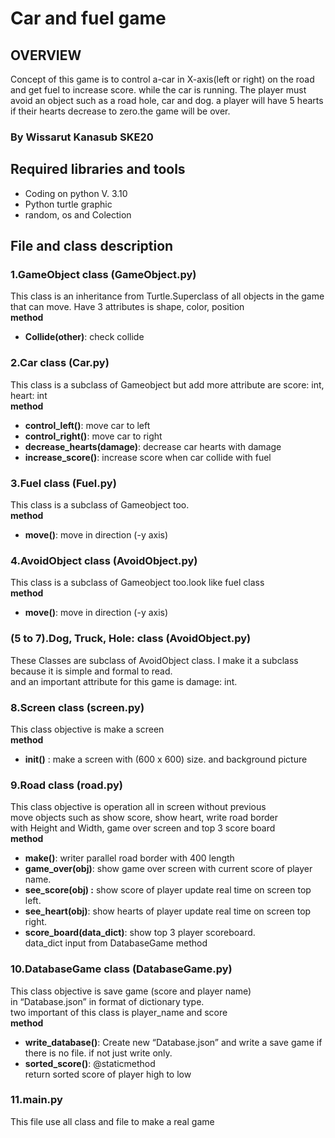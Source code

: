 # Car and fuel game
## OVERVIEW
Concept of this game is to control a-car in X-axis(left or right) on the road and get fuel to increase score. while the car is running. The player must avoid an object such as a road hole, car and dog. a player will have 5 hearts if their hearts decrease to zero.the game will be over.
### By Wissarut Kanasub SKE20

## Required libraries and tools
- Coding on python V. 3.10
- Python turtle graphic
- random, os and Colection

## File and class description

### 1.GameObject class (GameObject.py)
This class is an inheritance from Turtle.Superclass of all objects in the game that can move. Have 3 attributes is shape, color, position  
**method**  
- **Collide(other)**: check collide

### 2.Car class (Car.py)
This class is a subclass of Gameobject but add more attribute are score: int, heart: int  
**method**  
- **control_left()**: move car to left  
- **control_right()**: move car to right  
- **decrease_hearts(damage)**: decrease car hearts with damage  
- **increase_score()**: increase score when car collide with fuel  

### 3.Fuel class (Fuel.py)
This class is a subclass of Gameobject too.  
**method**  
- **move()**:  move in direction (-y axis)  

### 4.AvoidObject class (AvoidObject.py)  
This class is a subclass of Gameobject too.look like fuel class  
**method**  
- **move()**:  move in direction (-y axis)  

### (5 to 7).Dog, Truck, Hole: class (AvoidObject.py)  
These Classes are subclass of AvoidObject class. I make it a subclass because it is simple and formal to read.  
and an important attribute for this game is damage: int.  

### 8.Screen class (screen.py)  
This class objective is make a screen  
**method**  
- **__init__()** : make a screen with (600 x 600) size. and background picture  

### 9.Road class (road.py)  
This class objective is operation all in screen without previous   
move objects such as show score, show heart, write road border  
with Height and Width, game over screen and top 3 score board  
**method**  
- **make()**: writer parallel road border with 400 length  
- **game_over(obj)**: show game over screen with current score of player name.  
- **see_score(obj) :** show score of player update real time on screen top left.  
- **see_heart(obj)**: show hearts of player update real time on screen top right.  
- **score_board(data_dict)**: show top 3 player scoreboard.  
data_dict input from DatabaseGame method  

### 10.DatabaseGame class (DatabaseGame.py)  
This class objective is save game (score and player name)  
in “Database.json” in format of dictionary type.  
two important of this class is player_name and score  
**method**  
- **write_database()**: Create new “Database.json” and write a save game if there is no file. if not just write only.  
- **sorted_score()**: @staticmethod  
return sorted score of player high to low  

### 11.main.py  
This file use all class and file to make a real game  
